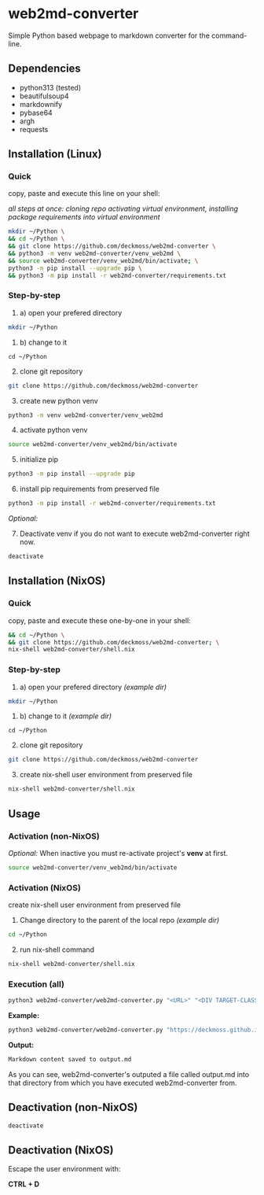# web2md-converter

Simple Python based webpage to markdown converter for the command-line.

##  Dependencies

- python313 (tested)
- beautifulsoup4
- markdownify
- pybase64
- argh
- requests

## Installation (Linux)

### Quick

copy, paste and execute this line on your shell:

_all steps at once: cloning repo activating virtual environment, installing package requirements into virtual environment_

```sh
mkdir ~/Python \
&& cd ~/Python \
&& git clone https://github.com/deckmoss/web2md-converter \
&& python3 -m venv web2md-converter/venv_web2md \
&& source web2md-converter/venv_web2md/bin/activate; \
python3 -m pip install --upgrade pip \
&& python3 -m pip install -r web2md-converter/requirements.txt
```

### Step-by-step

1. a) open your prefered directory

```sh
mkdir ~/Python
```

1. b) change to it

```
cd ~/Python
```

2. clone git repository

```sh
git clone https://github.com/deckmoss/web2md-converter
```

3. create new python venv

```sh
python3 -m venv web2md-converter/venv_web2md
```

4. activate python venv

```sh
source web2md-converter/venv_web2md/bin/activate
```

5. initialize pip

```sh
python3 -m pip install --upgrade pip
```

6. install pip requirements from preserved file

```sh
python3 -m pip install -r web2md-converter/requirements.txt
```

_Optional:_

7. Deactivate venv if you do not want to execute web2md-converter right now.

```sh
deactivate
```

## Installation (NixOS)

### Quick

copy, paste and execute these one-by-one in your shell:

```sh
&& cd ~/Python \
&& git clone https://github.com/deckmoss/web2md-converter; \
nix-shell web2md-converter/shell.nix
```

### Step-by-step

1. a) open your prefered directory
_(example dir)_
```sh
mkdir ~/Python
```

1. b) change to it
_(example dir)_
```
cd ~/Python
```

2. clone git repository

```sh
git clone https://github.com/deckmoss/web2md-converter
```

3. create nix-shell user environment from preserved file
 
```sh
nix-shell web2md-converter/shell.nix
```

## Usage

### Activation (non-NixOS)
_Optional:_ When inactive you must re-activate project's **venv** at first.

```sh
source web2md-converter/venv_web2md/bin/activate 
```

### Activation (NixOS)

create nix-shell user environment from preserved file

1. Change directory to the parent of the local repo
_(example dir)_
```sh
cd ~/Python
```

2. run nix-shell command
```sh
nix-shell web2md-converter/shell.nix
```

### Execution (all)
```sh
python3 web2md-converter/web2md-converter.py "<URL>" "<DIV TARGET-CLASS>"
```

**Example:**
```sh
python3 web2md-converter/web2md-converter.py "https://deckmoss.github.io/diy/unleash_ram/" "inner-post content"
```

**Output:**
```txt
Markdown content saved to output.md
```

As you can see, web2md-converter's outputed a file called output.md into that directory from which you have executed web2md-converter from.

## Deactivation (non-NixOS)

```sh
deactivate
```

## Deactivation (NixOS)

Escape the user environment with:

**CTRL + D**
